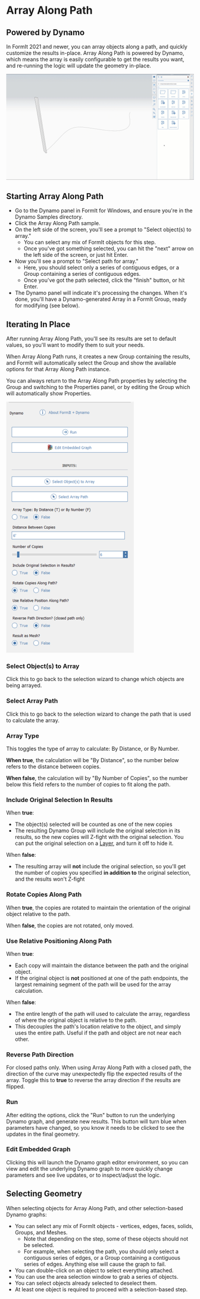 # Array Along Path

## Powered by Dynamo

In FormIt 2021 and newer, you can array objects along a path, and quickly customize the results in-place. Array Along Path is powered by Dynamo, which means the array is easily configurable to get the results you want, and re-running the logic will update the geometry in-place.

![](<../.gitbook/assets/array-along-path (1).gif>)

## Starting Array Along Path

* Go to the Dynamo panel in FormIt for Windows, and ensure you're in the Dynamo Samples directory.
* Click the Array Along Path sample.
* On the left side of the screen, you'll see a prompt to "Select object(s) to array."
  * You can select any mix of FormIt objects for this step.
  * Once you've got something selected, you can hit the "next" arrow on the left side of the screen, or just hit Enter.
* Now you'll see a prompt to "Select path for array."
  * Here, you should select only a series of contiguous edges, or a Group containing a series of contiguous edges.
  * Once you've got the path selected, click the "finish" button, or hit Enter.&#x20;
* The Dynamo panel will indicate it's processing the changes. When it's done, you'll have a Dynamo-generated Array in a FormIt Group, ready for modifying (see below).

## Iterating In Place

After running Array Along Path, you'll see its results are set to default values, so you'll want to modify them to suit your needs.

When Array Along Path runs, it creates a new Group containing the results, and FormIt will automatically select the Group and show the available options for that Array Along Path instance.

You can always return to the Array Along Path properties by selecting the Group and switching to the Properties panel, or by editing the Group which will automatically show Properties.

![](<../.gitbook/assets/array along path (1).png>)

### Select Object(s) to Array <a href="#run" id="run"></a>

Click this to go back to the selection wizard to change which objects are being arrayed.

### Select Array Path

Click this to go back to the selection wizard to change the path that is used to calculate the array.

### Array Type <a href="#run" id="run"></a>

This toggles the type of array to calculate: By Distance, or By Number.

**When true**, the calculation will be "By Distance", so the number below refers to the distance between copies.

**When false**, the calculation will by "By Number of Copies", so the number below this field refers to the number of copies to fit along the path.

### Include Original Selection In Results

When **true**:

* The object(s) selected will be counted as one of the new copies
* The resulting Dynamo Group will include the original selection in its results, so the new copies will Z-fight with the original selection. You can put the original selection on a [Layer](layers.md), and turn it off to hide it.

When **false**:

* The resulting array will **not** include the original selection, so you'll get the number of copies you specified **in addition to** the original selection, and the results won't Z-fight

### Rotate Copies Along Path

When **true**, the copies are rotated to maintain the orientation of the original object relative to the path.

When **false**, the copies are not rotated, only moved.

### Use Relative Positioning Along Path

When **true**:

* Each copy will maintain the distance between the path and the original object.
* If the original object is **not** positioned at one of the path endpoints, the largest remaining segment of the path will be used for the array calculation.&#x20;

When **false**:

* The entire length of the path will used to calculate the array, regardless of where the original object is relative to the path.&#x20;
* This decouples the path's location relative to the object, and simply uses the entire path. Useful if the path and object are not near each other.

### Reverse Path Direction

For closed paths only. When using Array Along Path with a closed path, the direction of the curve may unexpectedly flip the expected results of the array. Toggle this to **true** to reverse the array direction if the results are flipped.

### Run <a href="#run" id="run"></a>

After editing the options, click the "Run" button to run the underlying Dynamo graph, and generate new results. This button will turn blue when parameters have changed, so you know it needs to be clicked to see the updates in the final geometry.‌

### Edit Embedded Graph <a href="#edit-embedded-graph" id="edit-embedded-graph"></a>

Clicking this will launch the Dynamo graph editor environment, so you can view and edit the underlying Dynamo graph to more quickly change parameters and see live updates, or to inspect/adjust the logic.

## Selecting Geometry

When selecting objects for Array Along Path, and other selection-based Dynamo graphs:

* You can select any mix of FormIt objects - vertices, edges, faces, solids, Groups, and Meshes.&#x20;
  * Note that depending on the step, some of these objects should not be selected.
  * For example, when selecting the path, you should only select a contiguous series of edges, or a Group containing a contiguous series of edges. Anything else will cause the graph to fail.
* You can double-click on an object to select everything attached.&#x20;
* You can use the area selection window to grab a series of objects.
* You can select objects already selected to deselect them.
* At least one object is required to proceed with a selection-based step.
